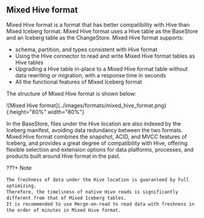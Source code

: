 ## Mixed Hive format

Mixed Hive format is a format that has better compatibility with Hive than Mixed Iceberg format. 
Mixed Hive format uses a Hive table as the BaseStore and an Iceberg table as the ChangeStore. Mixed Hive format supports:
- schema, partition, and types consistent with Hive format
- Using the Hive connector to read and write Mixed Hive format tables as Hive tables
- Upgrading a Hive table in-place to a Mixed Hive format table without data rewriting or migration, with a response time in seconds
- All the functional features of Mixed Iceberg format

The structure of Mixed Hive format is shown below:

<left>
![Mixed Hive format](../images/formats/mixed_hive_format.png){:height="80%" width="80%"}
</left>

In the BaseStore, files under the Hive location are also indexed by the Iceberg manifest, avoiding data redundancy between the two formats. 
Mixed Hive format combines the snapshot, ACID, and MVCC features of Iceberg, and provides a great degree of compatibility with Hive, offering flexible selection and extension options for data platforms, processes, and products built around Hive format in the past.

???+ Note

	The freshness of data under the Hive location is guaranteed by Full optimizing. 
    Therefore, the timeliness of native Hive reads is significantly different from that of Mixed Iceberg tables. 
    It is recommended to use Merge-on-read to read data with freshness in the order of minutes in Mixed Hive format.

